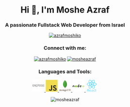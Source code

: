 <h1 align="center">Hi 👋, I'm Moshe Azraf</h1>
<h3 align="center">A passionate Fullstack Web Developer from Israel</h3>

<p align="center"> <a href="https://twitter.com/azrafmoshiko" target="blank"><img src="https://img.shields.io/twitter/follow/azrafmoshiko?logo=twitter&style=for-the-badge" alt="azrafmoshiko" /></a> </p>

<h3 align="center">Connect with me:</h3>
<p align="center">
<a href="https://twitter.com/azrafmoshiko" target="blank"><img align="center" src="https://raw.githubusercontent.com/rahuldkjain/github-profile-readme-generator/master/src/images/icons/Social/twitter.svg" alt="azrafmoshiko" height="30" width="40" /></a>
<a href="https://linkedin.com/in/mosheazraf" target="blank"><img align="center" src="https://raw.githubusercontent.com/rahuldkjain/github-profile-readme-generator/master/src/images/icons/Social/linked-in-alt.svg" alt="mosheazraf" height="30" width="40" /></a>
</p>

<h3 align="center">Languages and Tools:</h3>
<p align="center"> <a href="https://expressjs.com" target="_blank" rel="noreferrer"> <img src="https://raw.githubusercontent.com/devicons/devicon/master/icons/express/express-original-wordmark.svg" alt="express" width="40" height="40"/> </a> <a href="https://developer.mozilla.org/en-US/docs/Web/JavaScript" target="_blank" rel="noreferrer"> <img src="https://raw.githubusercontent.com/devicons/devicon/master/icons/javascript/javascript-original.svg" alt="javascript" width="40" height="40"/> </a> <a href="https://www.mongodb.com/" target="_blank" rel="noreferrer"> <img src="https://raw.githubusercontent.com/devicons/devicon/master/icons/mongodb/mongodb-original-wordmark.svg" alt="mongodb" width="40" height="40"/> </a> <a href="https://nodejs.org" target="_blank" rel="noreferrer"> <img src="https://raw.githubusercontent.com/devicons/devicon/master/icons/nodejs/nodejs-original-wordmark.svg" alt="nodejs" width="40" height="40"/> </a> <a href="https://reactjs.org/" target="_blank" rel="noreferrer"> <img src="https://raw.githubusercontent.com/devicons/devicon/master/icons/react/react-original-wordmark.svg" alt="react" width="40" height="40"/> </a> </p>

<p align="center"><img  src="https://github-readme-stats.vercel.app/api/top-langs?username=mosheazraf&show_icons=true&locale=en&layout=compact" alt="mosheazraf" /></p>
